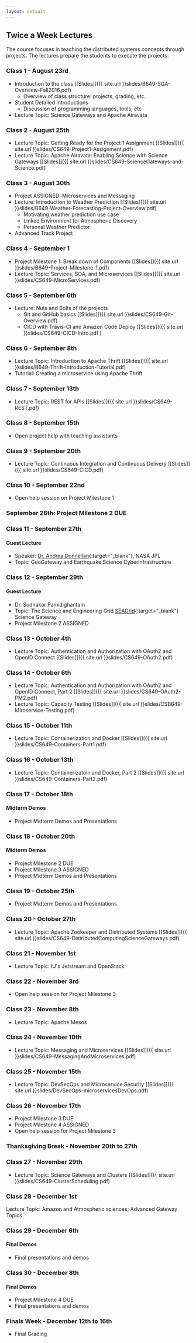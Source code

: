 ```yaml
---
layout: default
---
```


## Twice a Week Lectures

The course focuses in teaching the distributed systems concepts through projects. The lectures prepare the students to execute the projects.

###  Class 1 - August 23rd
* Introduction to the class [[Slides]]({{ site.url }}slides/B649-SGA-Overview-Fall2016.pdf)
    * Overview of class structure: projects, grading, etc.
* Student Detailed Introductions
    * Discussion of programming languages, tools, etc
* Lecture Topic: Science Gateways and Apache Airavata 

###  Class 2 - August 25th
* Lecture Topic: Getting Ready for the Project 1 Assignment [[Slides]]({{ site.url }}slides/CS649-Project1-Assignment.pdf)
* Lecture Topic: Apache Airavata: Enabling Science with Science Gateways [[Slides]]({{ site.url }}slides/CS649-ScienceGateways-and-Science.pdf)

###  Class 3 - August 30th
* Project ASSIGNED: Microservices and Messaging 
* Lecture: Introduction to Weather Prediction [[Slides]]({{ site.url }}slides/B649-Weather-Forecasting-Project-Overview.pdf)
    * Motivating weather prediction use case
    * Linked Environment for Atmospheric Discovery
    * Personal Weather Predictor 
* Advanced Track Project

###  Class 4 - September 1
* Project Milestone 1: Break down of Components [[Slides]]({{ site.url }}slides/B649-Project-Milestone-1.pdf)
* Lecture Topic: Services, SOA, and Microservices [[Slides]]({{ site.url }}slides/CS649-MicroServices.pdf)

###  Class 5 - September 6th
* Lecture: Nuts and Bolts of the projects 
    * Git and GitHub basics [[Slides]]({{ site.url }}slides/CS649-Git-Overview.pdf)
    * CICD with Travis-CI and Amazon Code Deploy [[Slides]]({{ site.url }}slides/CS649-CICD-Intro.pdf )

###  Class 6 - September  8th 
* Lecture Topic: Introduction to Apache Thrift [[Slides]]({{ site.url }}slides/B649-Thrift-Introduction-Tutorial.pdf)
* Tutorial: Creating a microservice using Apache Thrift

###  Class 7 - September  13th
* Lecture Topic: REST for APIs [[Slides]]({{ site.url }}slides/CS649-REST.pdf)

###  Class 8 - September  15th
* Open project help with teaching assistants

###  Class 9 - September  20th
* Lecture Topic: Continuous Integration and Continuous Delivery [[Slides]]({{ site.url }}slides/CS649-CICD.pdf)

###  Class 10 - September  22nd
* Open help session on Project Milestone 1

### September 26th: Project Milestone 2 DUE

###  Class 11 - September  27th

#### Guest Lecture
* Speaker: [Dr. Andrea Donnellan](https://science.jpl.nasa.gov/people/Donnellan/){:target="_blank"}, NASA JPL
* Topic: GeoGateway and Earthquake Science Cyberinfrastructure

###  Class 12 - September  29th

#### Guest Lecture
* Dr. Sudhakar Pamidighantam 
* Topic: The Science and Engineering Grid [SEAGrid](https://seagrid.org/){:target="_blank"} Science Gateway
* Project Milestone 2 ASSIGNED

###  Class 13 - October 4th
* Lecture Topic: Authentication and Authorization with OAuth2 and OpenID Connect [[Slides]]({{ site.url }}slides/CS649-OAuth2.pdf)

###  Class 14 - October 6th
* Lecture Topic: Authentication and Authorization with OAuth2 and OpenID Connect, Part 2 [[Slides]]({{ site.url }}slides/CS649-OAuth2-PM2.pdf)
* Lecture Topic: Capacity Testing [[Slides]]({{ site.url }}slides/CSB649-Miroservice-Testing.pdf)

###  Class 15 - October 11th
* Lecture Topic: Containerization and Docker [[Slides]]({{ site.url }}slides/CS649-Containers-Part1.pdf)

###  Class 16 - October 13th
* Lecture Topic: Containerizatoin and Docker, Part 2 [[Slides]]({{ site.url }}slides/CS649-Containers-Part2.pdf)

###  Class 17 - October 18th

#### Midterm Demos
* Project Midterm Demos and Presentations

###  Class 18 - October 20th

#### Midterm Demos
* Project Milestone 2 DUE
* Project Milestone 3 ASSIGNED
* Project Midterm Demos and Presentations

###  Class 19 - October 25th
* Project Midterm Demos and Presentations

###  Class 20 - October 27th
* Lecture Topic: Apache Zookeeper and Distributed Systems [[Slides]]({{ site.url }}slides/CS649-DistributedComputingScienceGateways.pdf)

###  Class 21 - November 1st
* Lecture Topic: IU's Jetstream and OpenStack

###  Class 22 - November 3rd
* Open help session for Project Milestone 3

###  Class 23 - November 8th
* Lecture Topic: Apache Mesos

###  Class 24 - November 10th
* Lecture Topic: Messaging and Microservices [[Slides]]({{ site.url }}slides/CS649-MessagingAndMicroservices.pdf)

###  Class 25 - November 15th
* Lecture Topic: DevSecOps and Microservice Security [[Slides]]({{ site.url }}slides/DevSecOps-microservicesDevOps.pdf)

###  Class 26 - November 17th
* Project Milestone 3 DUE
* Project Milestone 4 ASSIGNED
* Open help session for Project Milestone 3

### Thanksgiving Break - November 20th to 27th

###  Class 27 - November 29th
* Lecture Topic: Science Gateways and Clusters [[Slides]]({{ site.url }}slides/CS649-ClusterScheduling.pdf)

###  Class 28 - December 1st
Lecture Topic: Amazon and Atmospheric sciences; Advanced Gateway Topics

###  Class 29 - December 6th

#### Final Demos
* Final presentations and demos

###  Class 30 - December 8th

#### Final Demos
* Project Milestone 4 DUE
* Final presentations and demos

###  Finals Week - December 12th to 16th 
* Final Grading 